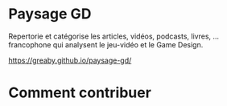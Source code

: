 # Paysage GD

Repertorie et catégorise les articles, vidéos, podcasts, livres, ... francophone qui analysent le jeu-vidéo et le Game Design.

https://greaby.github.io/paysage-gd/

# Comment contribuer
